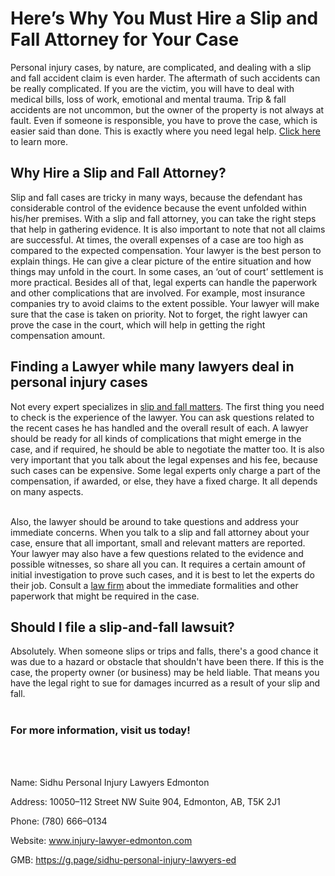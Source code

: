 <h1>Here’s Why You Must Hire a Slip and Fall Attorney for Your Case</h1>

Personal injury cases, by nature, are complicated, and dealing with a slip and fall accident claim is even harder. The aftermath of such accidents can be really complicated. If you are the victim, you will have to deal with medical bills, loss of work, emotional and mental trauma. Trip & fall accidents are not uncommon, but the owner of the property is not always at fault. Even if someone is responsible, you have to prove the case, which is easier said than done. This is exactly where you need legal help. <a href="https://injury-lawyer-edmonton.com/personal-injury-law/slip-and-fall/">Click here</a> to learn more.


<h2>Why Hire a Slip and Fall Attorney?</h2>
Slip and fall cases are tricky in many ways, because the defendant has considerable control of the evidence because the event unfolded within his/her premises. With a slip and fall attorney, you can take the right steps that help in gathering evidence. It is also important to note that not all claims are successful. At times, the overall expenses of a case are too high as compared to the expected compensation. Your lawyer is the best person to explain things. He can give a clear picture of the entire situation and how things may unfold in the court. In some cases, an ‘out of court’ settlement is more practical. Besides all of that, legal experts can handle the paperwork and other complications that are involved. For example, most insurance companies try to avoid claims to the extent possible. Your lawyer will make sure that the case is taken on priority. Not to forget, the right lawyer can prove the case in the court, which will help in getting the right compensation amount.


<h2>Finding a Lawyer while many lawyers deal in personal injury cases</h2>
Not every expert specializes in <a href="https://en.wikipedia.org/wiki/Slip_and_fall">slip and fall matters</a>. The first thing you need to check is the experience of the lawyer. You can ask questions related to the recent cases he has handled and the overall result of each. A lawyer should be ready for all kinds of complications that might emerge in the case, and if required, he should be able to negotiate the matter too. It is also very important that you talk about the legal expenses and his fee, because such cases can be expensive. Some legal experts only charge a part of the compensation, if awarded, or else, they have a fixed charge. It all depends on many aspects.
<br></br>

Also, the lawyer should be around to take questions and address your immediate concerns. When you talk to a slip and fall attorney about your case, ensure that all important, small and relevant matters are reported. Your lawyer may also have a few questions related to the evidence and possible witnesses, so share all you can. It requires a certain amount of initial investigation to prove such cases, and it is best to let the experts do their job. Consult a <a href="https://www.google.com/maps/place/Sidhu+Personal+Injury+Lawyers+Edmonton/@53.540154,-113.5144413,15z/data=!4m2!3m1!1s0x0:0x1d530b3d622c2b14?sa=X&ved=2ahUKEwiH0sHR9oTzAhUQT30KHdvODjsQ_BJ6BAhZEAU">law firm</a> about the immediate formalities and other paperwork that might be required in the case.

<h2>Should I file a slip-and-fall lawsuit?</h2>
Absolutely. When someone slips or trips and falls, there's a good chance it was due to a hazard or obstacle that shouldn't have been there. If this is the case, the property owner (or business) may be held liable. That means you have the legal right to sue for damages incurred as a result of your slip and fall.
<br></br>
<h3>For more information, visit us today!</h2>
<br></br>


Name: Sidhu Personal Injury Lawyers Edmonton

Address: 10050–112 Street NW Suite 904, Edmonton, AB, T5K 2J1

Phone: (780) 666–0134

Website: www.injury-lawyer-edmonton.com

GMB: https://g.page/sidhu-personal-injury-lawyers-ed
